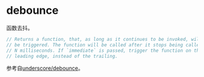 # debounce

函数去抖。

```js
// Returns a function, that, as long as it continues to be invoked, will not
// be triggered. The function will be called after it stops being called for
// N milliseconds. If `immediate` is passed, trigger the function on the
// leading edge, instead of the trailing.
```

参考自[underscore/debounce](http://underscorejs.org/#debounce)。
